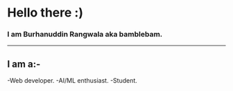 # Hello there :)
### I am Burhanuddin Rangwala aka bamblebam.
---
## I am a:-
-Web developer.
-AI/ML enthusiast.
-Student.
